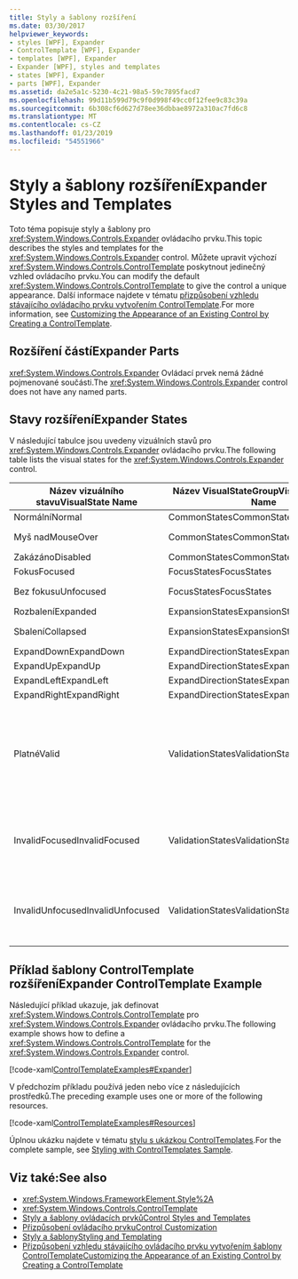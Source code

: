 ```yaml
---
title: Styly a šablony rozšíření
ms.date: 03/30/2017
helpviewer_keywords:
- styles [WPF], Expander
- ControlTemplate [WPF], Expander
- templates [WPF], Expander
- Expander [WPF], styles and templates
- states [WPF], Expander
- parts [WPF], Expander
ms.assetid: da2e5a1c-5230-4c21-98a5-59c7895facd7
ms.openlocfilehash: 99d11b599d79c9f0d998f49cc0f12fee9c83c39a
ms.sourcegitcommit: 6b308cf6d627d78ee36dbbae8972a310ac7fd6c8
ms.translationtype: MT
ms.contentlocale: cs-CZ
ms.lasthandoff: 01/23/2019
ms.locfileid: "54551966"
---
```

# <a name="expander-styles-and-templates"></a><span data-ttu-id="71e3f-102">Styly a šablony rozšíření</span><span class="sxs-lookup"><span data-stu-id="71e3f-102">Expander Styles and Templates</span></span>
<span data-ttu-id="71e3f-103">Toto téma popisuje styly a šablony pro <xref:System.Windows.Controls.Expander> ovládacího prvku.</span><span class="sxs-lookup"><span data-stu-id="71e3f-103">This topic describes the styles and templates for the <xref:System.Windows.Controls.Expander> control.</span></span> <span data-ttu-id="71e3f-104">Můžete upravit výchozí <xref:System.Windows.Controls.ControlTemplate> poskytnout jedinečný vzhled ovládacího prvku.</span><span class="sxs-lookup"><span data-stu-id="71e3f-104">You can modify the default <xref:System.Windows.Controls.ControlTemplate> to give the control a unique appearance.</span></span> <span data-ttu-id="71e3f-105">Další informace najdete v tématu [přizpůsobení vzhledu stávajícího ovládacího prvku vytvořením ControlTemplate](../../../../docs/framework/wpf/controls/customizing-the-appearance-of-an-existing-control.md).</span><span class="sxs-lookup"><span data-stu-id="71e3f-105">For more information, see [Customizing the Appearance of an Existing Control by Creating a ControlTemplate](../../../../docs/framework/wpf/controls/customizing-the-appearance-of-an-existing-control.md).</span></span>  
  
## <a name="expander-parts"></a><span data-ttu-id="71e3f-106">Rozšíření částí</span><span class="sxs-lookup"><span data-stu-id="71e3f-106">Expander Parts</span></span>  
 <span data-ttu-id="71e3f-107"><xref:System.Windows.Controls.Expander> Ovládací prvek nemá žádné pojmenované součásti.</span><span class="sxs-lookup"><span data-stu-id="71e3f-107">The <xref:System.Windows.Controls.Expander> control does not have any named parts.</span></span>  
  
## <a name="expander-states"></a><span data-ttu-id="71e3f-108">Stavy rozšíření</span><span class="sxs-lookup"><span data-stu-id="71e3f-108">Expander States</span></span>  
 <span data-ttu-id="71e3f-109">V následující tabulce jsou uvedeny vizuálních stavů pro <xref:System.Windows.Controls.Expander> ovládacího prvku.</span><span class="sxs-lookup"><span data-stu-id="71e3f-109">The following table lists the visual states for the <xref:System.Windows.Controls.Expander> control.</span></span>  
  
|<span data-ttu-id="71e3f-110">Název vizuálního stavu</span><span class="sxs-lookup"><span data-stu-id="71e3f-110">VisualState Name</span></span>|<span data-ttu-id="71e3f-111">Název VisualStateGroup</span><span class="sxs-lookup"><span data-stu-id="71e3f-111">VisualStateGroup Name</span></span>|<span data-ttu-id="71e3f-112">Popis</span><span class="sxs-lookup"><span data-stu-id="71e3f-112">Description</span></span>|  
|-|-|-|  
|<span data-ttu-id="71e3f-113">Normální</span><span class="sxs-lookup"><span data-stu-id="71e3f-113">Normal</span></span>|<span data-ttu-id="71e3f-114">CommonStates</span><span class="sxs-lookup"><span data-stu-id="71e3f-114">CommonStates</span></span>|<span data-ttu-id="71e3f-115">Ve výchozím stavu.</span><span class="sxs-lookup"><span data-stu-id="71e3f-115">The default state.</span></span>|  
|<span data-ttu-id="71e3f-116">Myš nad</span><span class="sxs-lookup"><span data-stu-id="71e3f-116">MouseOver</span></span>|<span data-ttu-id="71e3f-117">CommonStates</span><span class="sxs-lookup"><span data-stu-id="71e3f-117">CommonStates</span></span>|<span data-ttu-id="71e3f-118">Je ukazatel myši umístěn nad ovládací prvek.</span><span class="sxs-lookup"><span data-stu-id="71e3f-118">The mouse pointer is positioned over the control.</span></span>|  
|<span data-ttu-id="71e3f-119">Zakázáno</span><span class="sxs-lookup"><span data-stu-id="71e3f-119">Disabled</span></span>|<span data-ttu-id="71e3f-120">CommonStates</span><span class="sxs-lookup"><span data-stu-id="71e3f-120">CommonStates</span></span>|<span data-ttu-id="71e3f-121">Ovládací prvek je zakázaný.</span><span class="sxs-lookup"><span data-stu-id="71e3f-121">The control is disabled.</span></span>|  
|<span data-ttu-id="71e3f-122">Fokus</span><span class="sxs-lookup"><span data-stu-id="71e3f-122">Focused</span></span>|<span data-ttu-id="71e3f-123">FocusStates</span><span class="sxs-lookup"><span data-stu-id="71e3f-123">FocusStates</span></span>|<span data-ttu-id="71e3f-124">Ovládací prvek má fokus.</span><span class="sxs-lookup"><span data-stu-id="71e3f-124">The control has focus.</span></span>|  
|<span data-ttu-id="71e3f-125">Bez fokusu</span><span class="sxs-lookup"><span data-stu-id="71e3f-125">Unfocused</span></span>|<span data-ttu-id="71e3f-126">FocusStates</span><span class="sxs-lookup"><span data-stu-id="71e3f-126">FocusStates</span></span>|<span data-ttu-id="71e3f-127">Ovládací prvek nemá fokus.</span><span class="sxs-lookup"><span data-stu-id="71e3f-127">The control does not have focus.</span></span>|  
|<span data-ttu-id="71e3f-128">Rozbalení</span><span class="sxs-lookup"><span data-stu-id="71e3f-128">Expanded</span></span>|<span data-ttu-id="71e3f-129">ExpansionStates</span><span class="sxs-lookup"><span data-stu-id="71e3f-129">ExpansionStates</span></span>|<span data-ttu-id="71e3f-130">Ovládací prvek je rozbalený.</span><span class="sxs-lookup"><span data-stu-id="71e3f-130">The control is expanded.</span></span>|  
|<span data-ttu-id="71e3f-131">Sbalení</span><span class="sxs-lookup"><span data-stu-id="71e3f-131">Collapsed</span></span>|<span data-ttu-id="71e3f-132">ExpansionStates</span><span class="sxs-lookup"><span data-stu-id="71e3f-132">ExpansionStates</span></span>|<span data-ttu-id="71e3f-133">Ovládací prvek není rozbalen.</span><span class="sxs-lookup"><span data-stu-id="71e3f-133">The control is not expanded.</span></span>|  
|<span data-ttu-id="71e3f-134">ExpandDown</span><span class="sxs-lookup"><span data-stu-id="71e3f-134">ExpandDown</span></span>|<span data-ttu-id="71e3f-135">ExpandDirectionStates</span><span class="sxs-lookup"><span data-stu-id="71e3f-135">ExpandDirectionStates</span></span>|<span data-ttu-id="71e3f-136">Rozšíří ovládací prvek dolů.</span><span class="sxs-lookup"><span data-stu-id="71e3f-136">The control expands down.</span></span>|  
|<span data-ttu-id="71e3f-137">ExpandUp</span><span class="sxs-lookup"><span data-stu-id="71e3f-137">ExpandUp</span></span>|<span data-ttu-id="71e3f-138">ExpandDirectionStates</span><span class="sxs-lookup"><span data-stu-id="71e3f-138">ExpandDirectionStates</span></span>|<span data-ttu-id="71e3f-139">Rozšíří ovládací prvek nahoru.</span><span class="sxs-lookup"><span data-stu-id="71e3f-139">The control expands up.</span></span>|  
|<span data-ttu-id="71e3f-140">ExpandLeft</span><span class="sxs-lookup"><span data-stu-id="71e3f-140">ExpandLeft</span></span>|<span data-ttu-id="71e3f-141">ExpandDirectionStates</span><span class="sxs-lookup"><span data-stu-id="71e3f-141">ExpandDirectionStates</span></span>|<span data-ttu-id="71e3f-142">Ovládací prvek vlevo rozšíří.</span><span class="sxs-lookup"><span data-stu-id="71e3f-142">The control expands left.</span></span>|  
|<span data-ttu-id="71e3f-143">ExpandRight</span><span class="sxs-lookup"><span data-stu-id="71e3f-143">ExpandRight</span></span>|<span data-ttu-id="71e3f-144">ExpandDirectionStates</span><span class="sxs-lookup"><span data-stu-id="71e3f-144">ExpandDirectionStates</span></span>|<span data-ttu-id="71e3f-145">Ovládací prvek rozšíří vpravo.</span><span class="sxs-lookup"><span data-stu-id="71e3f-145">The control expands right.</span></span>|  
|<span data-ttu-id="71e3f-146">Platné</span><span class="sxs-lookup"><span data-stu-id="71e3f-146">Valid</span></span>|<span data-ttu-id="71e3f-147">ValidationStates</span><span class="sxs-lookup"><span data-stu-id="71e3f-147">ValidationStates</span></span>|<span data-ttu-id="71e3f-148">Ovládací prvek používá <xref:System.Windows.Controls.Validation> třídy a <xref:System.Windows.Controls.Validation.HasError%2A?displayProperty=nameWithType> je připojená vlastnost `false`.</span><span class="sxs-lookup"><span data-stu-id="71e3f-148">The control uses the <xref:System.Windows.Controls.Validation> class and the <xref:System.Windows.Controls.Validation.HasError%2A?displayProperty=nameWithType> attached property is `false`.</span></span>|  
|<span data-ttu-id="71e3f-149">InvalidFocused</span><span class="sxs-lookup"><span data-stu-id="71e3f-149">InvalidFocused</span></span>|<span data-ttu-id="71e3f-150">ValidationStates</span><span class="sxs-lookup"><span data-stu-id="71e3f-150">ValidationStates</span></span>|<span data-ttu-id="71e3f-151"><xref:System.Windows.Controls.Validation.HasError%2A?displayProperty=nameWithType> Je připojená vlastnost `true` má ovládací prvek má fokus.</span><span class="sxs-lookup"><span data-stu-id="71e3f-151">The <xref:System.Windows.Controls.Validation.HasError%2A?displayProperty=nameWithType> attached property is `true` has the control has focus.</span></span>|  
|<span data-ttu-id="71e3f-152">InvalidUnfocused</span><span class="sxs-lookup"><span data-stu-id="71e3f-152">InvalidUnfocused</span></span>|<span data-ttu-id="71e3f-153">ValidationStates</span><span class="sxs-lookup"><span data-stu-id="71e3f-153">ValidationStates</span></span>|<span data-ttu-id="71e3f-154"><xref:System.Windows.Controls.Validation.HasError%2A?displayProperty=nameWithType> Je připojená vlastnost `true` má ovládací prvek nemá fokus.</span><span class="sxs-lookup"><span data-stu-id="71e3f-154">The <xref:System.Windows.Controls.Validation.HasError%2A?displayProperty=nameWithType> attached property is `true` has the control does not have focus.</span></span>|  
  
## <a name="expander-controltemplate-example"></a><span data-ttu-id="71e3f-155">Příklad šablony ControlTemplate rozšíření</span><span class="sxs-lookup"><span data-stu-id="71e3f-155">Expander ControlTemplate Example</span></span>  
 <span data-ttu-id="71e3f-156">Následující příklad ukazuje, jak definovat <xref:System.Windows.Controls.ControlTemplate> pro <xref:System.Windows.Controls.Expander> ovládacího prvku.</span><span class="sxs-lookup"><span data-stu-id="71e3f-156">The following example shows how to define a <xref:System.Windows.Controls.ControlTemplate> for the <xref:System.Windows.Controls.Expander> control.</span></span>  
  
 [!code-xaml[ControlTemplateExamples#Expander](../../../../samples/snippets/csharp/VS_Snippets_Wpf/ControlTemplateExamples/CS/resources/expander.xaml#expander)]  
  
 <span data-ttu-id="71e3f-157">V předchozím příkladu používá jeden nebo více z následujících prostředků.</span><span class="sxs-lookup"><span data-stu-id="71e3f-157">The preceding example uses one or more of the following resources.</span></span>  
  
 [!code-xaml[ControlTemplateExamples#Resources](../../../../samples/snippets/csharp/VS_Snippets_Wpf/ControlTemplateExamples/CS/resources/shared.xaml#resources)]  
  
 <span data-ttu-id="71e3f-158">Úplnou ukázku najdete v tématu [stylu s ukázkou ControlTemplates](https://github.com/Microsoft/WPF-Samples/tree/master/Styles%20&%20Templates/IntroToStylingAndTemplating).</span><span class="sxs-lookup"><span data-stu-id="71e3f-158">For the complete sample, see [Styling with ControlTemplates Sample](https://github.com/Microsoft/WPF-Samples/tree/master/Styles%20&%20Templates/IntroToStylingAndTemplating).</span></span>  
  
## <a name="see-also"></a><span data-ttu-id="71e3f-159">Viz také:</span><span class="sxs-lookup"><span data-stu-id="71e3f-159">See also</span></span>
- <xref:System.Windows.FrameworkElement.Style%2A>
- <xref:System.Windows.Controls.ControlTemplate>
- [<span data-ttu-id="71e3f-160">Styly a šablony ovládacích prvků</span><span class="sxs-lookup"><span data-stu-id="71e3f-160">Control Styles and Templates</span></span>](../../../../docs/framework/wpf/controls/control-styles-and-templates.md)
- [<span data-ttu-id="71e3f-161">Přizpůsobení ovládacího prvku</span><span class="sxs-lookup"><span data-stu-id="71e3f-161">Control Customization</span></span>](../../../../docs/framework/wpf/controls/control-customization.md)
- [<span data-ttu-id="71e3f-162">Styly a šablony</span><span class="sxs-lookup"><span data-stu-id="71e3f-162">Styling and Templating</span></span>](../../../../docs/framework/wpf/controls/styling-and-templating.md)
- [<span data-ttu-id="71e3f-163">Přizpůsobení vzhledu stávajícího ovládacího prvku vytvořením šablony ControlTemplate</span><span class="sxs-lookup"><span data-stu-id="71e3f-163">Customizing the Appearance of an Existing Control by Creating a ControlTemplate</span></span>](../../../../docs/framework/wpf/controls/customizing-the-appearance-of-an-existing-control.md)
